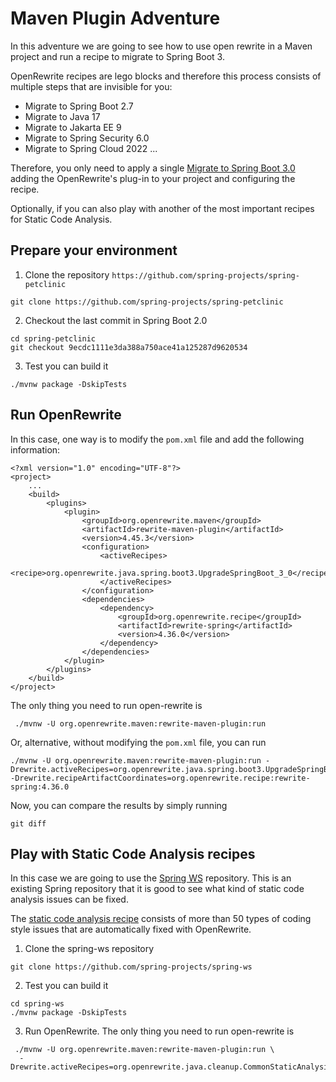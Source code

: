 # Maven Plugin Adventure

In this adventure we are going to see how to use open rewrite in a Maven project
and run a recipe to migrate to Spring Boot 3. 

OpenRewrite recipes are lego blocks and therefore this process consists of multiple steps that are invisible for you:

- Migrate to Spring Boot 2.7
- Migrate to Java 17
- Migrate to Jakarta EE 9
- Migrate to Spring Security 6.0
- Migrate to Spring Cloud 2022 ...

Therefore, you only need to apply a single [Migrate to Spring Boot 3.0](https://docs.openrewrite.org/recipes/java/spring/boot3/upgradespringboot_3_0) adding the 
OpenRewrite's plug-in to your project and configuring the recipe.

Optionally, if you can also play with another of the most important recipes 
for Static Code Analysis.

## Prepare your environment

1. Clone the repository `https://github.com/spring-projects/spring-petclinic`

```
git clone https://github.com/spring-projects/spring-petclinic
```

2. Checkout the last commit in Spring Boot 2.0

```
cd spring-petclinic
git checkout 9ecdc1111e3da388a750ace41a125287d9620534
```
3. Test you can build it

```
./mvnw package -DskipTests
``` 

## Run OpenRewrite

In this case, one way is to modify the `pom.xml` file and add the following information:

```
<?xml version="1.0" encoding="UTF-8"?>
<project>
    ...
    <build>
        <plugins>
            <plugin>
                <groupId>org.openrewrite.maven</groupId>
                <artifactId>rewrite-maven-plugin</artifactId>
                <version>4.45.3</version>
                <configuration>
                    <activeRecipes>
                        <recipe>org.openrewrite.java.spring.boot3.UpgradeSpringBoot_3_0</recipe>
                    </activeRecipes>
                </configuration>
                <dependencies>
                    <dependency>
                        <groupId>org.openrewrite.recipe</groupId>
                        <artifactId>rewrite-spring</artifactId>
                        <version>4.36.0</version>
                    </dependency>
                </dependencies>
            </plugin>
        </plugins>
    </build>
</project>
```
The only thing you need to run open-rewrite is 

```
 ./mvnw -U org.openrewrite.maven:rewrite-maven-plugin:run
```

Or, alternative, without modifying the `pom.xml` file, you can run

```
./mvnw -U org.openrewrite.maven:rewrite-maven-plugin:run -Drewrite.activeRecipes=org.openrewrite.java.spring.boot3.UpgradeSpringBoot_3_0 -Drewrite.recipeArtifactCoordinates=org.openrewrite.recipe:rewrite-spring:4.36.0
```

Now, you can compare the results by simply running 

```
git diff
```

## Play with Static Code Analysis recipes

In this case we are going to use the [Spring WS](https://github.com/spring-projects/spring-ws)
repository. This is an existing Spring repository that it is good to see what kind of static 
code analysis issues can be fixed. 

The [static code analysis recipe](https://docs.openrewrite.org/recipes/java/cleanup/commonstaticanalysis)
consists of more than 50 types of coding style issues that are automatically fixed with OpenRewrite.

1. Clone the spring-ws repository

```
git clone https://github.com/spring-projects/spring-ws
```

2. Test you can build it

```
cd spring-ws
./mvnw package -DskipTests
```

3. Run OpenRewrite. The only thing you need to run open-rewrite is

```
 ./mvnw -U org.openrewrite.maven:rewrite-maven-plugin:run \
  -Drewrite.activeRecipes=org.openrewrite.java.cleanup.CommonStaticAnalysis
```


